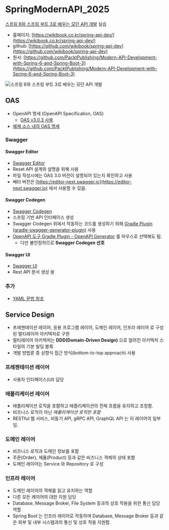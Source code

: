 # SpringModernAPI_2025

[스프링 6와 스프링 부트 3로 배우는 모던 API 개발](https://product.kyobobook.co.kr/detail/S000214875784) 실습

- 홈페이지: [https://wikibook.co.kr/spring-api-dev/](https://wikibook.co.kr/spring-api-dev/)
- github: [https://github.com/wikibook/spring-api-dev](https://github.com/wikibook/spring-api-dev)
- 원서: [https://github.com/PacktPublishing/Modern-API-Development-with-Spring-6-and-Spring-Boot-3](https://github.com/PacktPublishing/Modern-API-Development-with-Spring-6-and-Spring-Boot-3)

![스프링 6와 스프링 부트 3로 배우는 모던 API 개발](https://contents.kyobobook.co.kr/sih/fit-in/458x0/pdt/9791158395384.jpg)

## OAS

- OpenAPI 명세 (OpenAPI Specification, OAS)
  - [OAS v3.0.3 사용](https://github.com/OAI/OpenAPI-Specification/blob/main/versions/3.0.3.md)
- [예제 소스 내의 OAS 명세](https://github.com/starseat/SpringModernAPI_2025/blob/03_oas/src/main/resources/api/openapi.yaml)

### Swagger

#### Swagger Editor

- [Swagger Editor](https://editor.swagger.io)
- Reset API 설계와 설명을 위해 사용
- 파일 작성시에는 OAS 3.0 버전이 설명되어 있는지 확인하고 사용
- 베타 버전은 [https://editor-next.swagger.io](https://editor-next.swagger.io) 에서 사용할 수 있음.

#### Swagger Codegen

- [Swagger Codegen](https://github.com/swagger-api/swaggercodegen)
- 스프링 기반 API 인터페이스 생성
- Swagger Codegen 위에서 작동하는 코드를 생성하기 위해 [Gradle Plugin (gradle-swagger-generator-plugin)](https://github.com/int128/gradle-swagger-generator-plugin) 사용
- [OpenAPI 도구 Gradle Plugin - OpenAPI Generator](https://github.com/OpenAPITools/openapi-generator/tree/master/modules/openapi-generator-gradle-plugin) 를 마우스로 선택해도 됨.
  - 다만 불안정하므로 **Swagger Codegen 선호**

#### Swagger UI

- [Swagger UI](https://swagger.io/swagger-ui)
- Rest API 문서 생성 용

### 추가
- [YAML 문법 참조](https://yaml.org/spec/)

## Service Design

- 프레젠테이션 레이어, 응용 프로그램 레이어, 도메인 레이어, 인프라 레이어 로 구성된 멀티레이어 아키텍처로 구현
- 멀티레이어 아키텍처는 **DDD(Domain-Driven Design)** 으로 알려진 아키텍처 스타일의 기본 빌딩 블록
- 개발 방법론 중 상향식 접근 방식(bottom-to-top approach) 사용

### 프레젠테이션 레이어

- 사용자 인터페이스(UI) 담당

### 애플리케이션 레이어

- 애플리케이션 로직을 포함하고 애플리케이션의 전체 흐름을 유지하고 조정함.
- 비즈니스 로직이 아닌 *애플리케이션 로직만 포함*
- RESTful 웹 서비스, 비동기 API, gRPC API, GraphQL API 는 이 레이어의 일부임.

### 도메인 레이어

- 비즈니스 로직과 도메인 정보를 포함
- 주문(Order), 제품(Product) 등과 같은 비즈니스 객체의 상태 포함
- 도메인 레이어는 Service 와 Repository 로 구성

### 인프라 레이어

- 도메인 레이어의 객체를 읽고 유지하는 역할
- 다른 모든 레이어의 대한 지원 담당
- Database, Message Broker, File System 등과의 상호 작용을 위한 통신 담당 역할
- Spring Boot 는 인프라 레이어로 작동하며 Database, Message Broker 등과 같은 외부 및 내부 시스템과의 통신 및 상호 작용 지원함.
